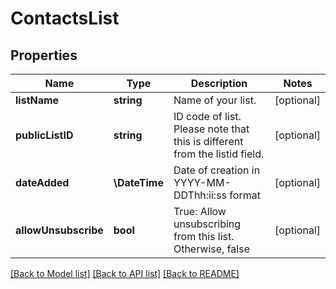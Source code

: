 # ContactsList

## Properties
Name | Type | Description | Notes
------------ | ------------- | ------------- | -------------
**listName** | **string** | Name of your list. | [optional] 
**publicListID** | **string** | ID code of list. Please note that this is different from the listid field. | [optional] 
**dateAdded** | **\DateTime** | Date of creation in YYYY-MM-DDThh:ii:ss format | [optional] 
**allowUnsubscribe** | **bool** | True: Allow unsubscribing from this list. Otherwise, false | [optional] 

[[Back to Model list]](../README.md#documentation-for-models) [[Back to API list]](../README.md#documentation-for-api-endpoints) [[Back to README]](../README.md)


